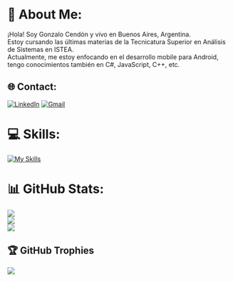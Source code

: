 # 💫 About Me:
¡Hola! Soy Gonzalo Cendón y vivo en Buenos Aires, Argentina. <br>Estoy cursando las últimas materias de la Tecnicatura Superior en Análisis de Sistemas en ISTEA.<br>Actualmente, me estoy enfocando en el desarrollo mobile para Android, tengo conocimientos también en C#, JavaScript, C++, etc.


## 🌐 Contact:
[![LinkedIn](https://img.shields.io/badge/LinkedIn-0077B5?style=for-the-badge&logo=linkedin&logoColor=white)](https://linkedin.com/in/gonzalocendon/) 
[![Gmail](https://img.shields.io/badge/Gmail-D14836?style=for-the-badge&logo=gmail&logoColor=white)](mailto:gonzacendon@gmail.com) 


# 💻 Skills:

[![My Skills](https://skillicons.dev/icons?i=androidstudio,cs,cpp,dotnet,kotlin,html,js,mysql,visualstudio)](https://skillicons.dev)

# 📊 GitHub Stats:
![](https://github-readme-stats.vercel.app/api?username=gcendon91&theme=vue-dark&hide_border=false&include_all_commits=false&count_private=false)<br/>
![](https://github-readme-streak-stats.herokuapp.com/?user=gcendon91&theme=vue-dark&hide_border=false)<br/>
![](https://github-readme-stats.vercel.app/api/top-langs/?username=gcendon91&theme=vue-dark&hide_border=false&include_all_commits=false&count_private=false&layout=compact)

## 🏆 GitHub Trophies
![](https://github-profile-trophy.vercel.app/?username=gcendon91&theme=radical&no-frame=false&no-bg=true&margin-w=4)

<!-- Proudly created with GPRM ( https://gprm.itsvg.in ) -->
